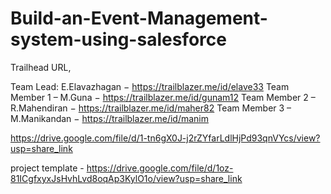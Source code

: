 # Build-an-Event-Management-system-using-salesforce

Trailhead URL,

Team Lead: E.Elavazhagan − https://trailblazer.me/id/elave33
Team Member 1 – M.Guna − https://trailblazer.me/id/gunam12
Team Member 2 – R.Mahendiran − https://trailblazer.me/id/maher82
Team Member 3 – M.Manikandan − https://trailblazer.me/id/manim

https://drive.google.com/file/d/1-tn6gX0J-j2rZYfarLdlHjPd93qnVYcs/view?usp=share_link

project template - https://drive.google.com/file/d/1oz-81ICgfxyxJsHvhLvd8oqAp3KylO1o/view?usp=share_link
